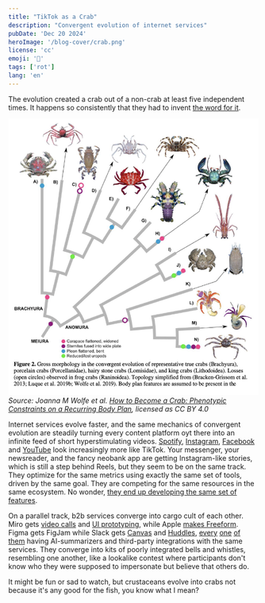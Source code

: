 ```yaml
---
title: "TikTok as a Crab"
description: "Convergent evolution of internet services"
pubDate: 'Dec 20 2024'
heroImage: '/blog-cover/crab.png'
license: 'cc'
emoji: '🦀'
tags: ['rot']
lang: 'en'
---
```

The evolution created a crab out of a non-crab at least five independent times. It happens so consistently that they had to invent [the word for it](https://en.wikipedia.org/wiki/Carcinisation).

_![Gross morphology in the convergent evolution of representative true crabs, porcelain crabs, hairy stone crabs, and king crabs.](../../blog-images/crab/crab-morphology.png)
Source: Joanna M Wolfe et al. [How to Become a Crab: Phenotypic Constraints on a Recurring Body Plan](https://www.researchgate.net/publication/347928262_How_to_Become_a_Crab_Phenotypic_Constraints_on_a_Recurring_Body_Plan), licensed as CC BY 4.0_

Internet services evolve faster, and the same mechanics of convergent evolution are steadily turning every content platform oyt there into an infinite feed of short hyperstimulating videos. [Spotify](https://www.theverge.com/2023/3/8/23630821/spotify-design-home-music-podcasts-audiobooks-app), [Instagram](https://www.vice.com/en/article/instagram-tiktok-video-meta/), [Facebook](https://www.cbc.ca/news/business/tiktok-instagram-1.6534633) and [YouTube](https://techcrunch.com/2024/10/03/youtube-takes-on-tiktok-with-longer-shorts-templates-trends-and-more/) look increasingly more like TikTok. Your messenger, your newsreader, and the fancy neobank app are getting Instagram-like stories, which is still a step behind Reels, but they seem to be on the same track. They optimize for the same metrics using exactly the same set of tools, driven by the same goal. They are competing for the same resources in the same ecosystem. No wonder, [they end up developing the same set of features](/blog/you-resist/).

On a parallel track, b2b services converge into cargo cult of each other. Miro gets [video calls](https://help.miro.com/hc/en-us/articles/21992143796754-Video-calls-BETA) and [UI prototyping](https://miro.com/prototyping/), while Apple [makes Freeform](https://www.apple.com/newsroom/2022/12/apple-launches-freeform-a-powerful-new-app-designed-for-creative-collaboration/). Figma gets FigJam while Slack gets [Canvas](https://slack.com/intl/en-gb/features/canvas) and [Huddles](https://slack.com/intl/en-gb/features/huddles), [every](https://slack.com/intl/en-gb/features/ai) [one](https://miro.com/ai/) [of](https://www.notion.com/help/guides/category/ai) [them](https://www.figma.com/ai/) having AI-summarizers and third-party integrations with the same services. They converge into kits of poorly integrated bells and whistles, resembling one another, like a lookalike contest where participants don't know who they were supposed to impersonate but believe that others do.

It might be fun or sad to watch, but crustaceans evolve into crabs not because it's any good for the fish, you know what I mean?